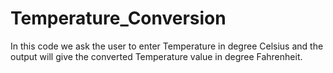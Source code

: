# Temperature_Conversion
In this code we ask the user to enter Temperature in degree Celsius and the output will give the converted Temperature value in degree Fahrenheit.
